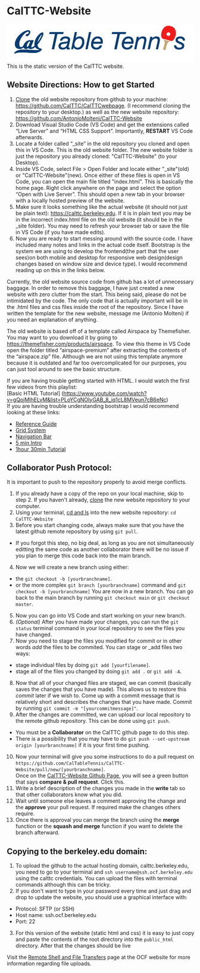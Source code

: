 # CalTTC-Website
![Telnyx](img/banner-logo/banner-logo.png)
This is the static version of the CalTTC website.

## Website Directions: How to get Started

1. [Clone](https://docs.github.com/en/repositories/creating-and-managing-repositories/cloning-a-repository) the old website repository from github to your machine: https://github.com/CalTTC/CalTTCwebpage. (I recommend cloning the repository to your desktop.)
as well as the new website repository: https://github.com/AntonioMolteni/CalTTC-Website
2. Download Visual Studio Code (VS Code) and get the extensions called “Live Server” and “HTML CSS Support”. Importantly, __RESTART__ VS Code afterwards.
3. Locate a folder called “_site” in the old repository you cloned and open this in VS Code. This is the old website folder.  The new website folder is just the repository you already cloned: "CalTTC-Website" (to your Desktop).
4. Inside VS Code, select File > Open Folder and locate either "_site"(old) or "CalTTC-Website"(new). Once either of these files is open in VS Code, you can open the main file titled "index.html".  This is basically the home page. Right click anywhere on the page and select the option “Open with Live Server”.  This should open a new tab in your browser with a locally hosted preview of the website. 
5. Make sure it looks something like the actual website (it should not just be plain text): https://calttc.berkeley.edu.  If it is in plain text you may be in the incorrect index.html file on the old website (it should be in the _site folder). You may need to refresh your browser tab or save the file in VS Code (if you have made edits).
6. Now you are ready to start messing around with the source code. I have included many notes and links in the actual code itself.  Bootstrap is the system we are using to develop the frontend(the part that the user sees)on both mobile and desktop for responsive web design(design changes based on window size and device type).  I would recommend reading up on this in the links below.

Currently, the old website source code from github has a lot of unnecessary baggage.  In order to remove this baggage, I have just created a new website with zero clutter from the start.  This being said, please do not be intimidated by the code.  The only code that is actually important will be in the .html files and css files inside the root of the repository.  Since I have written the template for the new website, message me (Antonio Molteni) if you need an explanation of anything.

The old website is based off of a template called Airspace by Themefisher.  You may want to you download it by going to https://themefisher.com/products/airspace.  To view this theme in VS Code open the folder titled “airspace-premium” after extracting the contents of the “airspace.zip” file.  Although we are not using this template anymore because it is outdated and far too overcomplicated for our purposes, you can just tool around to see the basic structure. 

If you are having trouble getting started with HTML.  I would watch the first few videos from this playlist:    
[Basic HTML Tutorial] (https://www.youtube.com/watch?v=gQojMIhELvM&list=PLoYCgNOIyGAB_8_iq1cL8MVeun7cB6eNc)    
If you are having trouble understanding bootstrap I would recommend looking at these links:  
* [Reference Guide](https://www.w3schools.com/bootstrap4/bootstrap_ref_all_classes.asp)      
* [Grid System](https://www.w3schools.com/bootstrap4/bootstrap_grid_system.asp)    
* [Navigation Bar](https://www.w3schools.com/bootstrap4/bootstrap_navbar.asp)    
* [5 min Intro](https://www.youtube.com/watch?v=yalxT0PEx8c)    
* [1hour 30min Tutorial](https://www.youtube.com/watch?v=9cKsq14Kfsw)  

## Collaborator Push Protocol:

It is important to push to the repository properly to avoid merge conflicts.

1. If you already have a copy of the repo on your local machine, skip to step 2. If you haven't already, [clone](https://docs.github.com/en/repositories/creating-and-managing-repositories/cloning-a-repository) the new website repository to your computer.
2. Using your terminal, [cd and ls](https://tutorials.codebar.io/command-line/introduction/tutorial.html) into the new website repository: `cd CalTTC-Website`
3. Before you start changing code, always make sure that you have the latest github remote repository by using `git pull`.
* If you forgot this step, no big deal, as long as you are not simultaneously editting the same code as another collaborator there will be no issue if you plan to merge this code back into the main branch.
4. Now we will create a new branch using either:
* the `git checkout -b [yourbranchname]`.
* or the more complex `git branch [yourbranchname]` command and `git checkout -b [yourbranchname]`
You are now in a new branch.  You can go back to the main branch by running `git checkout main` or `git checkout master`.
5. Now you can go into VS Code and start working on your new branch. 
6. _(Optional)_ After you have made your changes, you can run the `git status` terminal command in your local repository to see the files you have changed.
7. Now you need to stage the files you modified for commit or in other words _add_ the files to be commited. You can stage or _add files two ways:
* stage individual files by doing `git add [yourfilename]`.    
* stage all of the files you changed by doing `git add .` or `git add -A`.    
8. Now that all of your changed files are staged, we can commit (basically saves the changes that you have made).  This allows us to restore this _commit_ later if we wish to.  Come up with a commit message that is relatively short and describes the changes that you have made.  Commit by running `git commit -m "[yourcommitmessage]"`. 
9. After the changes are committed, we can upload our local repository to the remote github repository.  This can be done using `git push`.
* You must be a __Collaborator__ on the CalTTC github page to do this step.  
* There is a possibility that you may have to do `git push --set-upstream origin [yourbranchname]` if it is your first time pushing.
10. Now your terminal will give you some instructions to do a pull request on `https://github.com/CalTableTennis/CalTTC-Website/pull/new/[yourbranchname]`.    
Once on the [CalTTC-Website Github Page](https://github.com/CalTableTennis/CalTTC-Website), you will see a green button that says __compare & pull request__.  Click this.
11. Write a brief description of the changes you made in the __write__ tab so that other collaborators know what you did.
12. Wait until someone else leaves a comment approving the change and the __approve__ your pull request.  If required make the changes others require. 
13. Once there is approval you can merge the branch using the __merge__ function or the __squash and merge__ function if you want to delete the branch afterward. 

## Copying to the berkeley.edu domain:
1. To upload the github to the actual hosting domain, calttc.berkeley.edu, you need to go to your terminal and `ssh username@ssh.ocf.berkeley.edu` using the calttc credentials. You can upload the files with terminal commands although this can be tricky.
2. If you don't want to type in your password every time and just drag and drop to update the website, you should use a graphical interface with:
* Protocol: SFTP (or SSH)
* Host name: ssh.ocf.berkeley.edu 
* Port: 22
3. For this version of the website (static html and css) it is easy to just copy and paste the contents of the root directory into the `public_html` directory. After that the changes should be live

Visit the [Remote Shell and File Transfers](https://www.ocf.berkeley.edu/docs/services/shell/) page at the OCF website for more information regarding file uploads.